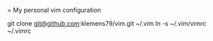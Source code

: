 = My personal vim configuration

git clone git@github.com:klemens79/vim.git ~/.vim
ln -s ~/.vim/vimrc ~/.vimrc
